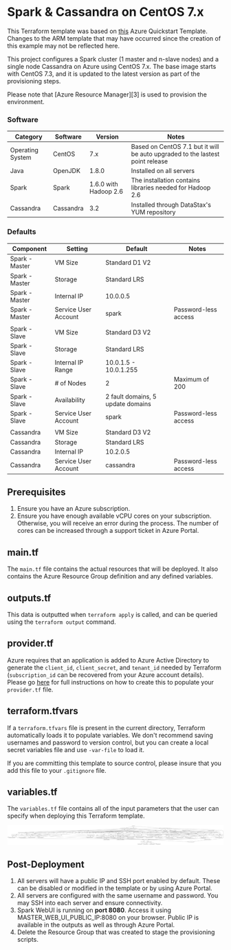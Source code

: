 # Spark & Cassandra on CentOS 7.x

This Terraform template was based on [this](https://github.com/Azure/azure-quickstart-templates/tree/master/spark-and-cassandra-on-centos) Azure Quickstart Template. Changes to the ARM template that may have occurred since the creation of this example may not be reflected here.

This project configures a Spark cluster (1 master and n-slave nodes) and a single node Cassandra on Azure using CentOS 7.x.  The base image starts with CentOS 7.3, and it is updated to the latest version as part of the provisioning steps.

Please note that [Azure Resource Manager][3] is used to provision the environment.

### Software ###

| Category | Software | Version | Notes |
| --- | --- | --- | --- |
| Operating System | CentOS | 7.x | Based on CentOS 7.1 but it will be auto upgraded to the lastest point release |
| Java | OpenJDK | 1.8.0 | Installed on all servers |
| Spark | Spark | 1.6.0 with Hadoop 2.6 | The installation contains libraries needed for Hadoop 2.6 |
| Cassandra | Cassandra | 3.2 | Installed through DataStax's YUM repository |


### Defaults ###

| Component | Setting | Default | Notes |
| --- | --- | --- | --- |
| Spark - Master | VM Size | Standard D1 V2 | |
| Spark - Master | Storage | Standard LRS | |
| Spark - Master | Internal IP | 10.0.0.5 | |
| Spark - Master | Service User Account | spark | Password-less access |
| | | |
| Spark - Slave | VM Size | Standard D3 V2 | |
| Spark - Slave | Storage | Standard LRS | |
| Spark - Slave | Internal IP Range | 10.0.1.5 - 10.0.1.255 | |
| Spark - Slave | # of Nodes | 2 | Maximum of 200 |
| Spark - Slave | Availability | 2 fault domains, 5 update domains | |
| Spark - Slave | Service User Account | spark | Password-less access |
| | | |
| Cassandra | VM Size | Standard D3 V2 | |
| Cassandra | Storage | Standard LRS | |
| Cassandra | Internal IP | 10.2.0.5 | |
| Cassandra | Service User Account | cassandra | Password-less access |

## Prerequisites

1.  Ensure you have an Azure subscription.  
2.  Ensure you have enough available vCPU cores on your subscription.  Otherwise, you will receive an error during the process.  The number of cores can be increased through a support ticket in Azure Portal.

## main.tf
The `main.tf` file contains the actual resources that will be deployed. It also contains the Azure Resource Group definition and any defined variables.

## outputs.tf
This data is outputted when `terraform apply` is called, and can be queried using the `terraform output` command.

## provider.tf
Azure requires that an application is added to Azure Active Directory to generate the `client_id`, `client_secret`, and `tenant_id` needed by Terraform (`subscription_id` can be recovered from your Azure account details). Please go [here](https://www.terraform.io/docs/providers/azurerm/) for full instructions on how to create this to populate your `provider.tf` file.

## terraform.tfvars
If a `terraform.tfvars` file is present in the current directory, Terraform automatically loads it to populate variables. We don't recommend saving usernames and password to version control, but you can create a local secret variables file and use `-var-file` to load it.

If you are committing this template to source control, please insure that you add this file to your `.gitignore` file.

## variables.tf
The `variables.tf` file contains all of the input parameters that the user can specify when deploying this Terraform template.

![`terraform graph`](/examples/azure-spark-and-cassandra-on-centos/graph.png)

## Post-Deployment

1. All servers will have a public IP and SSH port enabled by default. These can be disabled or modified in the template or by using Azure Portal.
2. All servers are configured with the same username and password. You may SSH into each server and ensure connectivity.
3. Spark WebUI is running on **port 8080**.  Access it using MASTER_WEB_UI_PUBLIC_IP:8080 on your browser.  Public IP is available in the outputs as well as through Azure Portal.
4. Delete the Resource Group that was created to stage the provisioning scripts.
